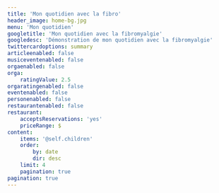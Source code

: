 ```yaml
---
title: 'Mon quotidien avec la fibro'
header_image: home-bg.jpg
menu: 'Mon quotidien'
googletitle: 'Mon quotidien avec la fibromyalgie'
googledesc: 'Démonstration de mon quotidien avec la fibromyalgie'
twittercardoptions: summary
articleenabled: false
musiceventenabled: false
orgaenabled: false
orga:
    ratingValue: 2.5
orgaratingenabled: false
eventenabled: false
personenabled: false
restaurantenabled: false
restaurant:
    acceptsReservations: 'yes'
    priceRange: $
content:
    items: '@self.children'
    order:
        by: date
        dir: desc
    limit: 4
    pagination: true
pagination: true
---
```


